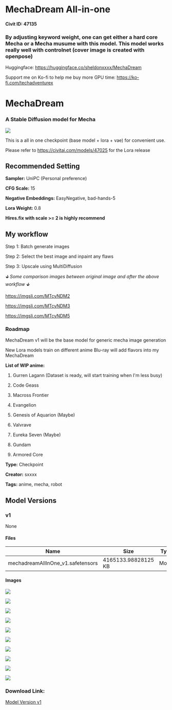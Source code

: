 # MechaDream All-in-one

#### Civit ID: 47135

<h3>By adjusting keyword weight, one can get either a hard core Mecha or a Mecha musume with this model. This model works really well with controlnet (cover image is created with openpose) </h3><p>Huggingface: <a target="_blank" rel="ugc" href="https://huggingface.co/sheldonxxxx/MechaDream">https://huggingface.co/sheldonxxxx/MechaDream</a></p><p></p><p>Support me on Ko-fi to help me buy more GPU time: <a target="_blank" rel="ugc" href="https://ko-fi.com/techadventurex">https://ko-fi.com/techadventurex</a></p><p></p><h1>MechaDream</h1><h3>A Stable Diffusion model for Mecha</h3><img src="https://imagecache.civitai.com/xG1nkqKTMzGDvpLrqFT7WA/b8834019-e857-4a47-7231-1da5a49fa500/width=525/b8834019-e857-4a47-7231-1da5a49fa500.jpeg" /><p>This is a all in one checkpoint (base model + lora + vae) for convenient use.</p><p>Please refer to <a target="_blank" rel="ugc" href="https://civitai.com/models/47025">https://civitai.com/models/47025</a> for the Lora release</p><h2>Recommended Setting</h2><p><strong>Sampler:</strong> UniPC (Personal preference)</p><p><strong>CFG Scale:</strong> 15</p><p><strong>Negative Embeddings:</strong> EasyNegative, bad-hands-5</p><p><strong>Lora Weight: </strong>0.8</p><p><strong>Hires.fix with scale &gt;= 2 is highly recommend</strong></p><h2>My workflow</h2><p>Step 1: Batch generate images</p><p>Step 2: Select the best image and inpaint any flaws</p><p>Step 3: Upscale using MultiDiffusion</p><p><em>🡳 Some comparison images between original image and after the above workflow 🡳</em></p><p><a target="_blank" rel="ugc" href="https://imgsli.com/MTcyNDM2">https://imgsli.com/MTcyNDM2</a></p><p><a target="_blank" rel="ugc" href="https://imgsli.com/MTcyNDM3">https://imgsli.com/MTcyNDM3</a></p><p><a target="_blank" rel="ugc" href="https://imgsli.com/MTcyNDM5">https://imgsli.com/MTcyNDM5</a></p><p></p><h3>Roadmap</h3><p>MechaDream v1 will be the base model for generic mecha image generation</p><p>New Lora models train on different anime Blu-ray will add flavors into my MechaDream</p><p><strong>List of WIP anime:</strong></p><ol><li><p>Gurren Lagann (Dataset is ready, will start training when I'm less busy)</p></li><li><p>Code Geass</p></li><li><p>Macross Frontier</p></li><li><p>Evangelion</p></li><li><p>Genesis of Aquarion (Maybe)</p></li><li><p>Valvrave</p></li><li><p>Eureka Seven (Maybe)</p></li><li><p>Gundam</p></li><li><p>Armored Core</p></li></ol>

**Type:** Checkpoint

**Creator:** sxxxx

**Tags:** anime, mecha, robot

## Model Versions

### v1

None

#### Files

| Name | Size | Type | Format | Download Url | AutoV1 | AutoV2 | SHA256 | CRC32 | BLAKE3 |
| --- | --- | --- | --- | --- | --- | --- | --- | --- | --- |
| mechadreamAllInOne_v1.safetensors | 4165133.98828125 KB | Model | SafeTensor | https://civitai.com/api/download/models/51715 | 17E47826 | 0D9E314EC8 | 0D9E314EC84E839AB0C14ADDFF145ECD9F3A8927B109380146A89EE8C41310AE | 7526E939 | AC9EF96DC78546BAC561367255711927484771D9581DB3136CC75FD9A608D574 |

#### Images

<p><img src="https://image.civitai.com/xG1nkqKTMzGDvpLrqFT7WA/51d5df5d-ecd1-4024-8eba-f4eb7aae1800/width=450/577087.jpeg" /></p>

<p><img src="https://image.civitai.com/xG1nkqKTMzGDvpLrqFT7WA/d356bb4d-40e9-4a1f-55b6-ef1a2e112e00/width=450/577070.jpeg" /></p>

<p><img src="https://image.civitai.com/xG1nkqKTMzGDvpLrqFT7WA/da913c2a-5c36-4da6-096e-50d323583a00/width=450/557035.jpeg" /></p>

<p><img src="https://image.civitai.com/xG1nkqKTMzGDvpLrqFT7WA/7fe6e644-c6a2-48a5-6555-877436dd4b00/width=450/557026.jpeg" /></p>

<p><img src="https://image.civitai.com/xG1nkqKTMzGDvpLrqFT7WA/7414c5c0-1427-4536-3e30-5deb17064900/width=450/557027.jpeg" /></p>

<p><img src="https://image.civitai.com/xG1nkqKTMzGDvpLrqFT7WA/a59364a4-842b-4671-4a18-eb81600cf100/width=450/557030.jpeg" /></p>

<p><img src="https://image.civitai.com/xG1nkqKTMzGDvpLrqFT7WA/190b9166-d94b-4e95-16c3-c2a3ae96de00/width=450/557037.jpeg" /></p>

<p><img src="https://image.civitai.com/xG1nkqKTMzGDvpLrqFT7WA/587b09aa-1826-4d92-11ac-ad61b5868e00/width=450/557039.jpeg" /></p>

<p><img src="https://image.civitai.com/xG1nkqKTMzGDvpLrqFT7WA/c2dbe01c-de46-47c7-7b1e-c34076587500/width=450/557038.jpeg" /></p>

<p><img src="https://image.civitai.com/xG1nkqKTMzGDvpLrqFT7WA/9f93dcba-9898-4d90-96d2-021853fd7900/width=450/557031.jpeg" /></p>

### Download Link:

[Model Version v1](https://civitai.com/api/download/models/51715)

